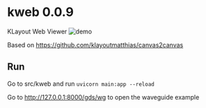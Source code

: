 # kweb 0.0.9

KLayout Web Viewer ![demo](https://i.imgur.com/HPvePvX.png)

Based on https://github.com/klayoutmatthias/canvas2canvas

## Run

Go to src/kweb and run
`uvicorn main:app --reload`

Go to http://127.0.0.1:8000/gds/wg to open the waveguide example
